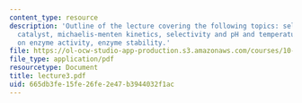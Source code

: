 ```yaml
---
content_type: resource
description: 'Outline of the lecture covering the following topics: selecting an enzyme
  catalyst, michaelis-menten kinetics, selectivity and pH and temperature effects
  on enzyme activity, enzyme stability.'
file: https://ol-ocw-studio-app-production.s3.amazonaws.com/courses/10-492-2-integrated-chemical-engineering-topics-i-introduction-to-biocatalysis-fall-2004/665db3fe15fe26fe2e47b3944032f1ac_lecture3.pdf
file_type: application/pdf
resourcetype: Document
title: lecture3.pdf
uid: 665db3fe-15fe-26fe-2e47-b3944032f1ac
---
```

